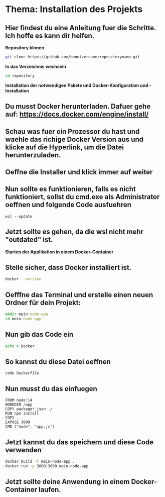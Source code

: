 # Thema: Installation des Projekts

## Hier findest du eine Anleitung fuer die Schritte. Ich hoffe es kann dir helfen.

**Repository klonen**
```bash
git clone https://github.com/benutzername/repositoryname.git
```

**In das Verzeichnis wechseln**
```bash
cd repository
```

**Installation der notwendigen Pakete und Docker-Konfiguration und -Installation**
## Du musst Docker herunterladen. Dafuer gehe auf: https://docs.docker.com/engine/install/
## Schau was fuer ein Prozessor du hast und waehle das richige Docker Version aus und klicke auf die Hyperlink, um die Datei herunterzuladen. 
## Oeffne die Installer und klick immer auf weiter
## Nun sollte es funktionieren, falls es nicht funktioniert, sollst du cmd.exe als Administrator oeffnen und folgende Code ausfuehren
```
wsl --update
```
## Jetzt sollte es gehen, da die wsl nicht mehr "outdated" ist.

**Starten der Applikation in einem Docker-Container**
## Stelle sicher, dass Docker installiert ist.
```bash
docker --version
```

## Oefffne das Terminal und erstelle einen neuen Ordner für dein Projekt:
```cmd
mkdir mein-node-app
cd mein-node-app
```
## Nun gib das Code ein
```cmd
echo > Docker
```
## So kannst du diese Datei oeffnen
```
code Dockerfile
```
## Nun musst du das einfuegen
```VS Code
FROM node:14
WORKDIR /app
COPY package*.json ./
RUN npm install
COPY . .
EXPOSE 3000
CMD ["node", "app.js"]
```
## Jetzt kannst du das speichern und diese Code verwenden
```bash
docker build -t mein-node-app .
docker run -p 3000:3000 mein-node-app
```

## Jetzt sollte deine Anwendung in einem Docker-Container laufen.






